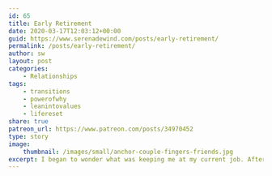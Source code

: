 ```yaml
---
id: 65
title: Early Retirement
date: 2020-03-17T12:03:12+00:00
guid: https://www.serenadewind.com/posts/early-retirement/
permalink: /posts/early-retirement/
author: sw
layout: post
categories:
    - Relationships
tags:
    - transitions
    - powerofwhy
    - leanintovalues
    - lifereset
share: true
patreon_url: https://www.patreon.com/posts/34970452
type: story
image:
    thumbnail: /images/small/anchor-couple-fingers-friends.jpg 
excerpt: I began to wonder what was keeping me at my current job. After some soul searching, things didn’t add up the way they used to for me...
---
```



